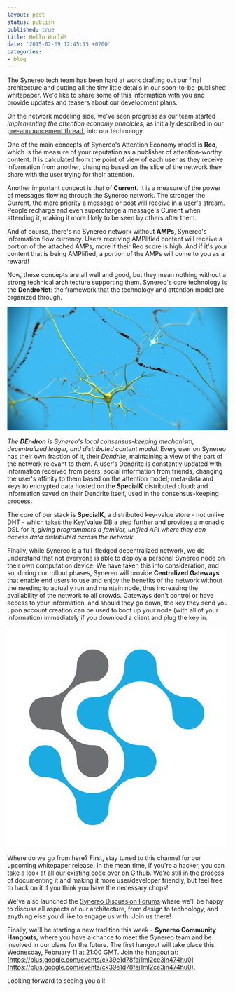 ```yaml
---
layout: post
status: publish
published: true
title: Hello World!
date: '2015-02-09 12:45:15 +0200'
categories:
- blog
---
```

The Synereo tech team has been hard at work drafting out our final architecture and putting all the tiny little details in our soon-to-be-published whitepaper. We'd like to share some of this information with you and provide updates and teasers about our development plans.

On the network modeling side, we've seen progress as our team started *implementing the attention economy principles*, as initially described in our [pre-announcement thread](https://bitcointalk.org/index.php?topic=827782.0), into our technology.

One of the main concepts of Synereo's Attention Economy model is **Reo**, which is the measure of your reputation as a publisher of attention-worthy content. It is calculated from the point of view of each user as they receive information from another, changing based on the slice of the network they share with the user trying for their attention.

Another important concept is that of **Current**. It is a measure of the power of messages flowing through the Synereo network. The stronger the Current, the more priority a message or post will receive in a user's stream. People recharge and even supercharge a message's Current when attending it, making it more likely to be seen by others after them.

And of course, there's no Synereo network without **AMPs**, Synereo's information flow currency. Users receiving AMPlified content will receive a portion of the attached AMPs, more if their Reo score is high. And if it's your content that is being AMPlified, a portion of the AMPs will come to you as a reward!

Now, these concepts are all well and good, but they mean nothing without a strong technical architecture supporting them. Synereo's core technology is the **DendroNet**: the framework that the technology and attention model are organized through.

![Dendrite](/img/uploads/dendrite.jpg)

*The **DEndron** is Synereo's local consensus-keeping mechanism, decentralized ledger, and distributed content model.* Every user on Synereo has their own fraction of it, their *Dendrite*, maintaining a view of the part of the network relevant to them. A user's Dendrite is constantly updated with information received from peers: social information from friends, changing the user's affinity to them based on the attention model; meta-data and keys to encrypted data hosted on the **SpecialK** distributed cloud; and information saved on their Dendrite itself, used in the consensus-keeping process.

The core of our stack is **SpecialK**, a distributed key-value store - not unlike DHT - which takes the Key/Value DB a step further and provides a monadic DSL for it, *giving programmers a familiar, unified API where they can access data distributed across the network*.

Finally, while Synereo is a full-fledged decentralized network, we do understand that not everyone is able to deploy a personal Synereo node on their own computation device. We have taken this into consideration, and so, during our rollout phases, Synereo will provide **Centralized Gateways** that enable end users to use and enjoy the benefits of the network without the needing to actually run and maintain node, thus increasing the availability of the network to all crowds. Gateways don't control or have access to your information, and should they go down, the key they send you upon account creation can be used to boot up your node (with all of your information) immediately if you download a client and plug the key in.

![Synereo Logo](/img/uploads/squarepurelogo.png)

Where do we go from here? First, stay tuned to this channel for our upcoming whitepaper release. In the mean time, if you're a hacker, you can take a look at [all our existing code over on Github](https://github.com/synereo/). We're still in the process of documenting it and making it more user/developer friendly, but feel free to hack on it if you think you have the necessary chops!

We've also launched the [Synereo Discussion Forums](https://discuss.synereo.com/) where we'll be happy to discuss all aspects of our architecture, from design to technology, and anything else you'd like to engage us with. Join us there!

Finally, we'll be starting a new tradition this week - **Synereo Community Hangouts**, where you have a chance to meet the Synereo team and be involved in our plans for the future. The first hangout will take place this Wednesday, February 11 at 21:00 GMT. Join the hangout at: [https://plus.google.com/events/ck39e1d78faj1ml2ce3jn474hu0](https://plus.google.com/events/ck39e1d78faj1ml2ce3jn474hu0).

Looking forward to seeing you all!
